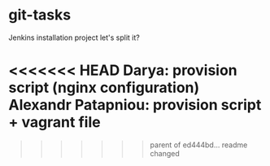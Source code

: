 # git-tasks
Jenkins installation project
let's split it?

<<<<<<< HEAD
Darya: provision script (nginx configuration)
Alexandr Patapniou: provision script + vagrant file
=======
>>>>>>> parent of ed444bd... readme changed

